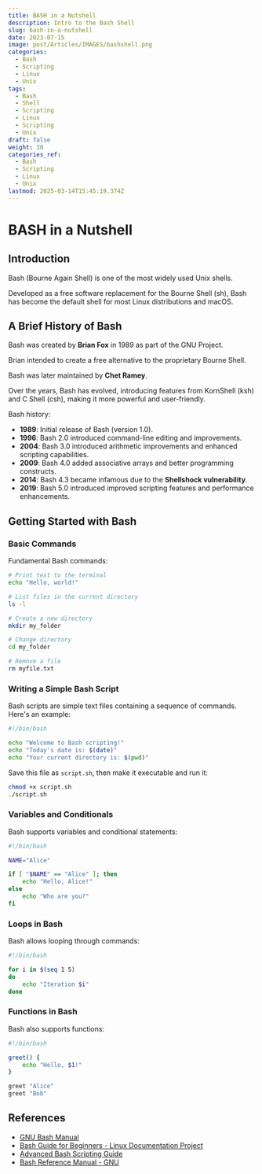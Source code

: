 ```yaml
---
title: BASH in a Nutshell
description: Intro to the Bash Shell
slug: bash-in-a-nutshell
date: 2023-07-15
image: post/Articles/IMAGES/bashshell.png
categories:
  - Bash
  - Scripting
  - Linux
  - Unix
tags:
  - Bash
  - Shell
  - Scripting
  - Linux
  - Scripting
  - Unix
draft: false
weight: 30
categories_ref:
  - Bash
  - Scripting
  - Linux
  - Unix
lastmod: 2025-03-14T15:45:19.374Z
---
```

# BASH in a Nutshell

## Introduction

Bash (Bourne Again Shell) is one of the most widely used Unix shells.

Developed as a free software replacement for the Bourne Shell (sh), Bash has become the default shell for most Linux distributions and macOS.

<!-- 
It is a powerful command-line interpreter that allows users to interact with the operating system, automate tasks, and write scripts.
-->

## A Brief History of Bash

Bash was created by **Brian Fox** in 1989 as part of the GNU Project.

Brian  intended to create  a free alternative to the proprietary Bourne Shell.

Bash was later maintained by **Chet Ramey**.

Over the years, Bash has evolved, introducing features from KornShell (ksh) and C Shell (csh), making it more powerful and user-friendly.

Bash history:

* **1989**: Initial release of Bash (version 1.0).
* **1996**: Bash 2.0 introduced command-line editing and improvements.
* **2004**: Bash 3.0 introduced arithmetic improvements and enhanced scripting capabilities.
* **2009**: Bash 4.0 added associative arrays and better programming constructs.
* **2014**: Bash 4.3 became infamous due to the **Shellshock vulnerability**.
* **2019**: Bash 5.0 introduced improved scripting features and performance enhancements.

## Getting Started with Bash

### Basic Commands

Fundamental Bash commands:

```bash
# Print text to the terminal
echo "Hello, world!"

# List files in the current directory
ls -l

# Create a new directory
mkdir my_folder

# Change directory
cd my_folder

# Remove a file
rm myfile.txt
```

### Writing a Simple Bash Script

Bash scripts are simple text files containing a sequence of commands. Here's an example:

```bash
#!/bin/bash

echo "Welcome to Bash scripting!"
echo "Today's date is: $(date)"
echo "Your current directory is: $(pwd)"
```

Save this file as `script.sh`, then make it executable and run it:

```bash
chmod +x script.sh
./script.sh
```

### Variables and Conditionals

Bash supports variables and conditional statements:

```bash
#!/bin/bash

NAME="Alice"

if [ "$NAME" == "Alice" ]; then
    echo "Hello, Alice!"
else
    echo "Who are you?"
fi
```

### Loops in Bash

Bash allows looping through commands:

```bash
#!/bin/bash

for i in $(seq 1 5)
do
    echo "Iteration $i"
done
```

### Functions in Bash

Bash also supports functions:

```bash
#!/bin/bash

greet() { 
    echo "Hello, $1!"
}

greet "Alice"
greet "Bob"
```

<!--

## Conclusion

Bash is a powerful tool for interacting with Linux systems, automating tasks, and writing scripts. Whether you're a beginner or an advanced user, mastering Bash can significantly enhance your efficiency in system administration and development.
-->

## References

* [GNU Bash Manual](https://www.gnu.org/software/bash/manual/)
* [Bash Guide for Beginners - Linux Documentation Project](https://tldp.org/LDP/Bash-Beginners-Guide/html/)
* [Advanced Bash Scripting Guide](https://tldp.org/LDP/abs/html/)
* [Bash Reference Manual - GNU](https://www.gnu.org/software/bash/manual/bash.html)
